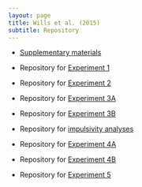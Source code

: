 ```yaml
---
layout: page
title: Wills et al. (2015)
subtitle: Repository
---
```


- [Supplementary materials](assets/pdf/2015willsSup.pdf)

- Repository for [Experiment 1](http://www.willslab.org.uk/exe1/index.html)

- Repository for [Experiment 2](http://www.willslab.org.uk/plym1/index.html)

- Repository for [Experiment 3A](http://www.willslab.org.uk/plym2/index.html)

- Repository for [Experiment 3B](http://www.willslab.org.uk/plym3/index.html)

- Repository for [impulsivity analyses](http://www.willslab.org.uk/plym4/index.html)

- Repository for [Experiment 4A](http://www.willslab.org.uk/plym5/index.html)

- Repository for [Experiment 4B](http://www.willslab.org.uk/plym6/index.html)

- Repository for [Experiment 5](http://www.willslab.org.uk/plym7/index.html)







